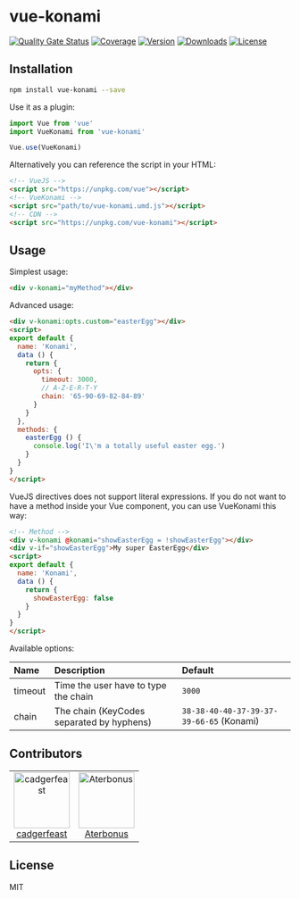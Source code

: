 # vue-konami

[![Quality Gate Status](https://sonarcloud.io/api/project_badges/measure?project=cadgerfeast_vue-konami&metric=alert_status)](https://sonarcloud.io/dashboard?id=cadgerfeast_vue-konami)
[![Coverage](https://sonarcloud.io/api/project_badges/measure?project=cadgerfeast_vue-konami&metric=coverage)](https://sonarcloud.io/dashboard?id=cadgerfeast_vue-konami)
[![Version](https://badge.fury.io/js/vue-konami.svg)](https://www.npmjs.com/package/vue-konami)
[![Downloads](https://img.shields.io/npm/dt/vue-konami.svg)](https://www.npmjs.com/package/vue-konami)
[![License](https://img.shields.io/npm/l/vue-konami.svg)](https://github.com/cadgerfeast/vue-konami/blob/master/LICENSE)

## Installation

``` bash
npm install vue-konami --save
```

Use it as a plugin:

``` javascript
import Vue from 'vue'
import VueKonami from 'vue-konami'

Vue.use(VueKonami)
```

Alternatively you can reference the script in your HTML:

``` html
<!-- VueJS -->
<script src="https://unpkg.com/vue"></script>
<!-- VueKonami -->
<script src="path/to/vue-konami.umd.js"></script>
<!-- CDN -->
<script src="https://unpkg.com/vue-konami"></script>
```

## Usage

Simplest usage:

``` html
<div v-konami="myMethod"></div>
```

Advanced usage:

``` html
<div v-konami:opts.custom="easterEgg"></div>
<script>
export default {
  name: 'Konami',
  data () {
    return {
      opts: {
        timeout: 3000,
        // A-Z-E-R-T-Y
        chain: '65-90-69-82-84-89'
      }
    }
  },
  methods: {
    easterEgg () {
      console.log('I\'m a totally useful easter egg.')
    }
  }
}
</script>
```

VueJS directives does not support literal expressions.
If you do not want to have a method inside your Vue component, you can use VueKonami this way:

``` html
<!-- Method -->
<div v-konami @konami="showEasterEgg = !showEasterEgg"></div>
<div v-if="showEasterEgg">My super EasterEgg</div>
<script>
export default {
  name: 'Konami',
  data () {
    return {
      showEasterEgg: false
    }
  }
}
</script>
```

Available options:

| Name     | Description                               | Default                                  |
|:---------|:------------------------------------------|:-----------------------------------------|
| timeout  | Time the user have to type the chain      | `3000`                                   |
| chain    | The chain (KeyCodes separated by hyphens) | `38-38-40-40-37-39-37-39-66-65` (Konami) |

## Contributors

<table>
  <tbody>
    <tr>
      <td align="center">
        <a href="https://github.com/cadgerfeast">
          <img src="https://github.com/cadgerfeast.png?size=100" alt="cadgerfeast" width="100px" style="min-width: 100px">
          <br/>
          <span>cadgerfeast</span>
        </a>
      </td>
      <td align="center">
        <a href="https://github.com/Aterbonus">
          <img src="https://github.com/Aterbonus.png?size=100" alt="Aterbonus" width="100px" style="min-width: 100px">
          <br/>
          <span>Aterbonus</span>
        </a>
      </td>
    </tr>
  </tbody>
</table>

## License

MIT
